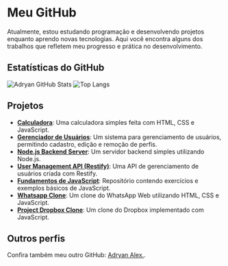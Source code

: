 # Meu GitHub

Atualmente, estou estudando programação e desenvolvendo projetos enquanto aprendo novas tecnologias. Aqui você encontra alguns dos trabalhos que refletem meu progresso e prática no desenvolvimento.

## Estatísticas do GitHub

![Adryan GitHub Stats](https://github-readme-stats.vercel.app/api?username=adryan-santana-flooxmongagua&show_icons=true&theme=radical)
![Top Langs](https://github-readme-stats.vercel.app/api/top-langs/?username=adryan-santana-flooxmongagua&layout=compact&theme=radical)

## Projetos

- **[Calculadora](https://github.com/adryan-santana-flooxmongagua/Projeto-Calculadora-js)**: Uma calculadora simples feita com HTML, CSS e JavaScript.  
- **[Gerenciador de Usuários](https://github.com/adryan-santana-flooxmongagua/UserManager-Project)**: Um sistema para gerenciamento de usuários, permitindo cadastro, edição e remoção de perfis.  
- **[Node.js Backend Server](https://github.com/adryan-santana-flooxmongagua/nodejs-backendsever)**: Um servidor backend simples utilizando Node.js.  
- **[User Management API (Restify)](https://github.com/adryan-santana-flooxmongagua/user-management-api-restify)**: Uma API de gerenciamento de usuários criada com Restify.
- **[Fundamentos de JavaScript](https://github.com/adryan-santana-flooxmongagua/fundamentos-js)**: Repositório contendo exercícios e exemplos básicos de JavaScript.
- **[Whatsapp Clone](https://github.com/adryan-santana-flooxmongagua/Wpp-clone)**: Um clone do WhatsApp Web utilizando HTML, CSS e JavaScript.
- **[Project Dropbox Clone](https://github.com/adryan-santana-flooxmongagua/Project-DropboxClone)**: Um clone do Dropbox implementado com JavaScript.

## Outros perfis

Confira também meu outro GitHub: [Adryan Alex.](https://github.com/adryzzy).
